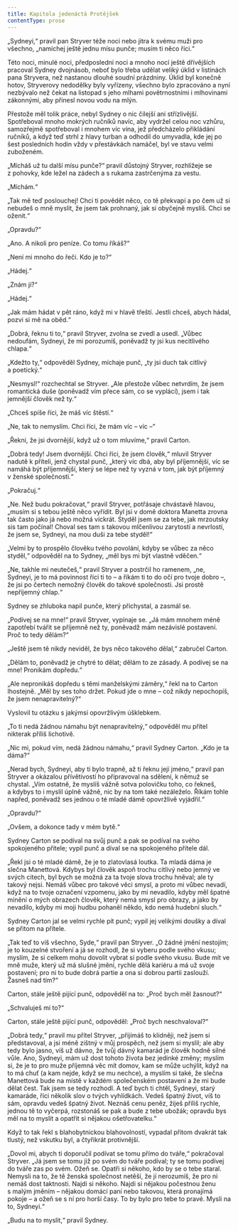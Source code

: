 ```yaml
---
title: Kapitola jedenáctá Protějšek
contentType: prose
---
```


„Sydneyi,“ pravil pan Stryver téže noci nebo jitra k svému muži pro všechno, „namíchej ještě jednu mísu punče; musím ti něco říci.“

Této noci, minulé noci, předposlední noci a mnoho nocí ještě dřívějších pracoval Sydney dvojnásob, neboť bylo třeba udělat veliký úklid v listinách pana Stryvera, než nastanou dlouhé soudní prázdniny. Úklid byl konečně hotov, Stryverovy nedodělky byly vyřízeny, všechno bylo zpracováno a nyní nezbývalo než čekat na listopad s jeho mlhami povětrnostními i mlhovinami zákonnými, aby přinesl novou vodu na mlýn.

Přestože měl tolik práce, nebyl Sydney o nic čilejší ani střízlivější. Spotřeboval mnoho mokrých ručníků navíc, aby vydržel celou noc vzhůru, samozřejmě spotřeboval i mnohem víc vína, jež předcházelo přikládání ručníků, a když teď strhl z hlavy turban a odhodil do umyvadla, kde jej po šest posledních hodin vždy v přestávkách namáčel, byl ve stavu velmi zuboženém.

„Mícháš už tu další mísu punče?“ pravil důstojný Stryver, rozhlížeje se z pohovky, kde ležel na zádech a s rukama zastrčenýma za vestu.

„Míchám.“

„Tak mě teď poslouchej! Chci ti povědět něco, co tě překvapí a po čem už si nebudeš o mně myslit, že jsem tak prohnaný, jak si obyčejně myslíš. Chci se oženit.“

„Opravdu?“

„Ano. A nikoli pro peníze. Co tomu říkáš?“

„Není mi mnoho do řeči. Kdo je to?“

„Hádej.“

„Znám ji?“

„Hádej.“

„Jak mám hádat v pět ráno, když mi v hlavě třeští. Jestli chceš, abych hádal, pozvi si mě na oběd.“

„Dobrá, řeknu ti to,“ pravil Stryver, zvolna se zvedl a usedl. „Vůbec nedoufám, Sydneyi, že mi porozumíš, poněvadž ty jsi kus necitlivého chlapa.“

„Kdežto ty,“ odpověděl Sydney, míchaje punč, „ty jsi duch tak citlivý a poetický.“

„Nesmysl!“ rozchechtal se Stryver. „Ale přestože vůbec netvrdím, že jsem romantická duše (poněvadž vím přece sám, co se vyplácí), jsem i tak jemnější člověk než ty.“

„Chceš spíše říci, že máš víc štěstí.“

„Ne, tak to nemyslím. Chci říci, že mám víc – víc –“

„Řekni, že jsi dvornější, když už o tom mluvíme,“ pravil Carton.

„Dobrá tedy! Jsem dvornější. Chci říci, že jsem člověk,“ mluvil Stryver nadutě k příteli, jenž chystal punč, „který víc dbá, aby byl příjemnější, víc se namáhá být příjemnější, který se lépe než ty vyzná v tom, jak být příjemný v ženské společnosti.“

„Pokračuj.“

„Ne. Než budu pokračovat,“ pravil Stryver, potřásaje chvástavě hlavou, „musím si s tebou ještě něco vyřídit. Byl jsi v domě doktora Manetta zrovna tak často jako já nebo možná víckrát. Styděl jsem se za tebe, jak mrzoutsky sis tam počínal! Choval ses tam s takovou mlčenlivou zarytostí a nevrlostí, že jsem se, Sydneyi, na mou duši za tebe styděl!“

„Velmi by to prospělo člověku tvého povolání, kdyby se vůbec za něco styděl,“ odpověděl na to Sydney, „měl bys mi být vlastně vděčen.“

„Ne, takhle mi neutečeš,“ pravil Stryver a postrčil ho ramenem, „ne, Sydneyi, je to má povinnost říci ti to – a říkám ti to do očí pro tvoje dobro –, že jsi po čertech nemožný člověk do takové společnosti. Jsi prostě nepříjemný chlap.“

Sydney se zhluboka napil punče, který přichystal, a zasmál se.

„Podívej se na mne!“ pravil Stryver, vypínaje se. „Já mám mnohem méně zapotřebí tvářit se příjemně než ty, poněvadž mám nezávislé postavení. Proč to tedy dělám?“

„Ještě jsem tě nikdy neviděl, že bys něco takového dělal,“ zabručel Carton.

„Dělám to, poněvadž je chytré to dělat; dělám to ze zásady. A podívej se na mne! Pronikám dopředu.“

„Ale nepronikáš dopředu s těmi manželskými záměry,“ řekl na to Carton lhostejně. „Měl by ses toho držet. Pokud jde o mne – což nikdy nepochopíš, že jsem nenapravitelný?“

Vyslovil tu otázku s jakýmsi opovržlivým úšklebkem.

„To ti nedá žádnou námahu být nenapravitelný,“ odpověděl mu přítel nikterak příliš lichotivě.

„Nic mi, pokud vím, nedá žádnou námahu,“ pravil Sydney Carton. „Kdo je ta dáma?“

„Nerad bych, Sydneyi, aby ti bylo trapně, až ti řeknu její jméno,“ pravil pan Stryver a okázalou přívětivostí ho připravoval na sdělení, k němuž se chystal. „Vím ostatně, že myslíš vážně sotva polovičku toho, co řekneš, a kdybys to i myslil úplně vážně, nic by na tom také nezáleželo. Říkám tohle napřed, poněvadž ses jednou o té mladé dámě opovržlivě vyjádřil.“

„Opravdu?“

„Ovšem, a dokonce tady v mém bytě.“

Sydney Carton se podíval na svůj punč a pak se podíval na svého spokojeného přítele; vypil punč a díval se na spokojeného přítele dál.

„Řekl jsi o té mladé dámě, že je to zlatovlasá loutka. Ta mladá dáma je slečna Manettová. Kdybys byl člověk aspoň trochu citlivý nebo jemný ve svých citech, byl bych se možná za ta tvoje slova trochu hněval; ale ty takový nejsi. Nemáš vůbec pro takové věci smysl, a proto mi vůbec nevadí, když na to tvoje označení vzpomenu, jako by mi nevadilo, kdyby měl špatné mínění o mých obrazech člověk, který nemá smysl pro obrazy, a jako by nevadilo, kdyby mi moji hudbu pohaněl někdo, kdo nemá hudební sluch.“

Sydney Carton jal se velmi rychle pít punč; vypil jej velikými doušky a díval se přitom na přítele.

„Tak teď to víš všechno, Syde,“ pravil pan Stryver. „O žádné jmění nestojím; je to kouzelné stvoření a já se rozhodl, že si vyberu podle svého vkusu; myslím, že si celkem mohu dovolit vybrat si podle svého vkusu. Bude mít ve mně muže, který už má slušné jmění, rychle dělá kariéru a má už svoje postavení; pro ni to bude dobrá partie a ona si dobrou partii zaslouží. Žasneš nad tím?“

Carton, stále ještě pijící punč, odpověděl na to: „Proč bych měl žasnout?“

„Schvaluješ mi to?“

Carton, stále ještě pijící punč, odpověděl: „Proč bych neschvaloval?“

„Dobrá tedy,“ pravil mu přítel Stryver, „přijímáš to klidněji, než jsem si představoval, a jsi méně zištný v můj prospěch, než jsem si myslil; ale aby tedy bylo jasno, víš už dávno, že tvůj dávný kamarád je člověk hodně silné vůle. Ano, Sydneyi, mám už dost tohoto života bez jedinké změny; myslím si, že je to pro muže příjemná věc mít domov, kam se může uchýlit, když na to má chuť (a kam nejde, když se mu nechce), a myslím si také, že slečna Manettová bude na místě v každém společenském postavení a že mi bude dělat čest. Tak jsem se tedy rozhodl. A teď bych ti chtěl, Sydneyi, starý kamaráde, říci několik slov o tvých vyhlídkách. Vedeš špatný život, víš to sám, opravdu vedeš špatný život. Neznáš cenu peněz, žiješ příliš rychle, jednou tě to vyčerpá, rozstonáš se pak a bude z tebe ubožák; opravdu bys měl na to myslit a opatřit si nějakou ošetřovatelku.“

Když to tak řekl s blahobytnickou blahovolností, vypadal přitom dvakrát tak tlustý, než vskutku byl, a čtyřikrát protivnější.

„Dovol mi, abych ti doporučil podívat se tomu přímo do tváře,“ pokračoval Stryver. „Já jsem se tomu již po svém do tváře podíval; ty se tomu podívej do tváře zas po svém. Ožeň se. Opatři si někoho, kdo by se o tebe staral. Nemysli na to, že tě ženská společnost netěší, že jí nerozumíš, že pro ni nemáš dost taktnosti. Najdi si někoho. Najdi si nějakou počestnou ženu s malým jměním – nějakou domácí paní nebo takovou, která pronajímá pokoje – a ožeň se s ní pro horší časy. To by bylo pro tebe to pravé. Mysli na to, Sydneyi.“

„Budu na to myslit,“ pravil Sydney.
